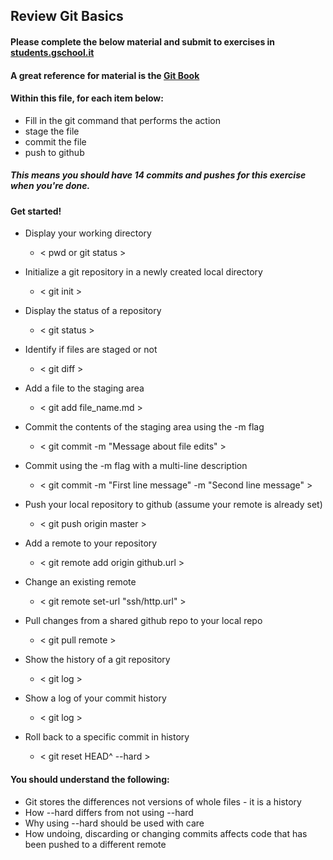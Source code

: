 ## Review Git Basics

#### Please complete the below material and submit to exercises in [students.gschool.it](https://students.gschool.it/)

#### A great reference for material is the [Git Book](http://git-scm.com/book/en/v2/Git-Basics-Getting-a-Git-Repository)

#### Within this file, for each item below:

* Fill in the git command that performs the action
* stage the file
* commit the file
* push to github

##### This means you should have 14 commits and pushes for this exercise when you're done.

#### Get started!

* Display your working directory
  * < pwd or git status >

* Initialize a git repository in a newly created local directory
  * < git init >

* Display the status of a repository
  * < git status >

* Identify if files are staged or not
  * < git diff >

* Add a file to the staging area
  * < git add file_name.md >

* Commit the contents of the staging area using the -m flag
  * < git commit -m "Message about file edits" >

* Commit using the -m flag with a multi-line description
  * < git commit -m "First line message" -m "Second line message" >

* Push your local repository to github (assume your remote is already set)
  * < git push origin master >

* Add a remote to your repository
  * < git remote add origin github.url >

* Change an existing remote
  * < git remote set-url "ssh/http.url" >

* Pull changes from a shared github repo to your local repo
  * < git pull remote >

* Show the history of a git repository
  * < git log >

* Show a log of your commit history
  * < git log >

* Roll back to a specific commit in history
  * < git reset HEAD^ --hard >

#### You should understand the following:

* Git stores the differences not versions of whole files - it is a history
* How --hard differs from not using --hard
* Why using --hard should be used with care
* How undoing, discarding or changing commits affects code that has been pushed
to a different remote
